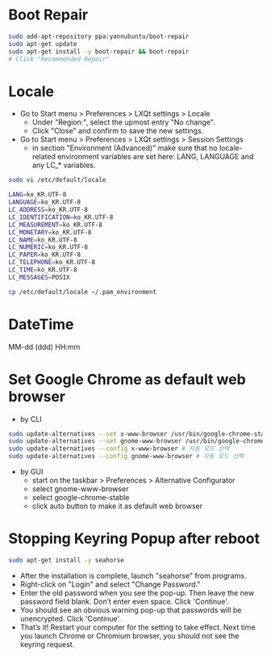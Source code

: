 # Boot Repair

```bash
sudo add-apt-repository ppa:yannubuntu/boot-repair
sudo apt-get update
sudo apt-get install -y boot-repair && boot-repair
# Click "Recommended Repair"
```

# Locale

- Go to Start menu > Preferences > LXQt settings > Locale
    - Under "Region:", select the upmost entry "No change".
    - Click "Close" and confirm to save the new settings.
- Go to Start menu > Preferences > LXQt settings > Session Settings
    - in section "Environment (Advanced)" make sure that no locale-related environment variables are set here: LANG, LANGUAGE and any LC_* variables.



```bash
sudo vi /etc/default/locale

LANG=ko_KR.UTF-8
LANGUAGE=ko_KR.UTF-8
LC_ADDRESS=ko_KR.UTF-8
LC_IDENTIFICATION=ko_KR.UTF-8
LC_MEASUREMENT=ko_KR.UTF-8
LC_MONETARY=ko_KR.UTF-8
LC_NAME=ko_KR.UTF-8
LC_NUMERIC=ko_KR.UTF-8
LC_PAPER=ko_KR.UTF-8
LC_TELEPHONE=ko_KR.UTF-8
LC_TIME=ko_KR.UTF-8
LC_MESSAGES=POSIX

cp /etc/default/locale ~/.pam_environment
```

# DateTime

MM-dd (ddd) HH:mm

# Set Google Chrome as default web browser

- by CLI

```bash
sudo update-alternatives --set x-www-browser /usr/bin/google-chrome-stable
sudo update-alternatives --set gnome-www-browser /usr/bin/google-chrome-stable
sudo update-alternatives --config x-www-browser # 자동 모드 선택
sudo update-alternatives --config gnome-www-browser # 자동 모드 선택
```

- by GUI
  - start on the taskbar > Preferences > Alternative Configurator
  - select gnome-www-browser
  - select google-chrome-stable
  - click auto button to make it as default web browser

# Stopping Keyring Popup after reboot

```bash
sudo apt-get install -y seahorse
```

- After the installation is complete, launch "seahorse" from programs.
- Right-click on "Login" and select "Change Password."
- Enter the old password when you see the pop-up. Then leave the new password field blank. Don’t enter even space. Click 'Continue'.
- You should see an obvious warning pop-up that passwords will be unencrypted. Click 'Continue'.
- That’s it! Restart your computer for the setting to take effect. Next time you launch Chrome or Chromium browser, you should not see the keyring request.